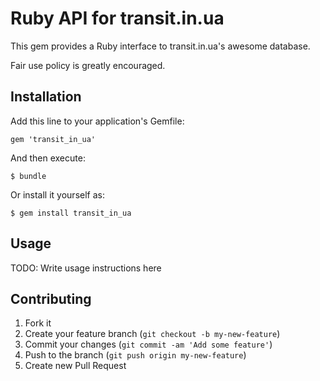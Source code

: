 # Ruby API for transit.in.ua

This gem provides a Ruby interface to transit.in.ua's awesome database.

Fair use policy is greatly encouraged.

## Installation

Add this line to your application's Gemfile:

    gem 'transit_in_ua'

And then execute:

    $ bundle

Or install it yourself as:

    $ gem install transit_in_ua

## Usage

TODO: Write usage instructions here

## Contributing

1. Fork it
2. Create your feature branch (`git checkout -b my-new-feature`)
3. Commit your changes (`git commit -am 'Add some feature'`)
4. Push to the branch (`git push origin my-new-feature`)
5. Create new Pull Request
